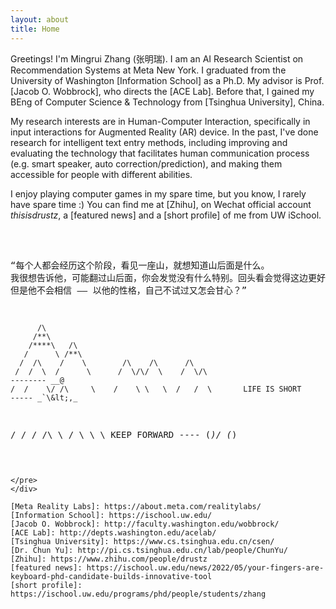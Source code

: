 ```yaml
---
layout: about
title: Home
---
```


Greetings! I'm Mingrui Zhang (张明瑞). I am an AI Research Scientist on Recommendation Systems at Meta New York. I  graduated from the University of Washington [Information School] as a Ph.D. My advisor is Prof. [Jacob O. Wobbrock], who directs the [ACE Lab]. Before that, I gained my BEng of Computer Science & Technology from [Tsinghua University], China. 

My research interests are in Human-Computer Interaction, specifically in input interactions for Augmented Reality (AR) device. In the past, I've done research for intelligent text entry methods, including improving and evaluating the technology that facilitates human communication process (e.g. smart speaker, auto correction/prediction), and making them accessible for people with different abilities.

I enjoy playing computer games in my spare time, but you know, I rarely have spare time :) You can find me at [Zhihu], on Wechat official account <i>thisisdrustz</i>, a [featured news] and a [short profile] of me from UW iSchool.
<br><br>
<head>
    <link href="assets/css/drcustom.css" rel="stylesheet" type="text/css">
</head>
<div class="ascii-div">
<pre class="ascii">

“每个人都会经历这个阶段，看见一座山，就想知道山后面是什么。
我很想告诉他，可能翻过山后面，你会发觉没有什么特别。回头看会觉得这边更好。
但是他不会相信 —— 
以他的性格，自己不试过又怎会甘心？”


          /\
         /**\
        /****\   /\
       /      \ /**\
      /  /\    /    \        /\    /\      /\
     /  /  \  /      \      /  \/\/  \    /  \/\                           -------- __@
    /  /    \/ /\     \    /    \ \   \  /   /  \       LIFE IS SHORT      ----- _`\&lt;,_
   /  /      \/  \/\   \  /      \     \         \      KEEP FORWARD         ---- (*)/ (*)
~~~~~~~~~~~~~~~~~~~~~~~~~~~~~~~~~~~~~~~~~~~~~~~~~~~~~~~~~~~~~~~~~~~~~~~~~~~~~~~~~~~~~~~~~~~~~~~~

</pre>
</div>

[Meta Reality Labs]: https://about.meta.com/realitylabs/
[Information School]: https://ischool.uw.edu/
[Jacob O. Wobbrock]: http://faculty.washington.edu/wobbrock/
[ACE Lab]: http://depts.washington.edu/acelab/
[Tsinghua University]: https://www.cs.tsinghua.edu.cn/csen/
[Dr. Chun Yu]: http://pi.cs.tsinghua.edu.cn/lab/people/ChunYu/
[Zhihu]: https://www.zhihu.com/people/drustz
[featured news]: https://ischool.uw.edu/news/2022/05/your-fingers-are-keyboard-phd-candidate-builds-innovative-tool
[short profile]: https://ischool.uw.edu/programs/phd/people/students/zhang